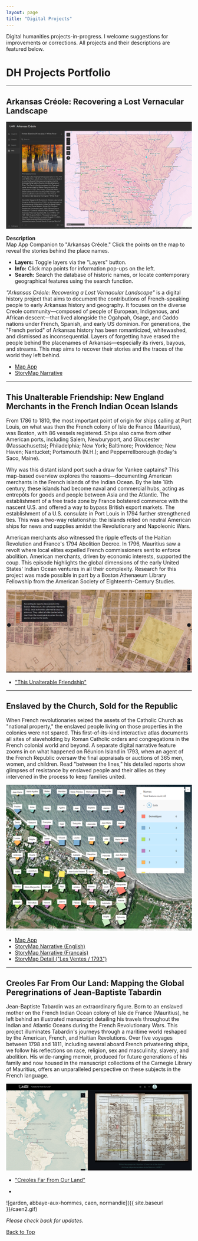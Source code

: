 ```yaml
---
layout: page
title: "Digital Projects"
---
```


Digital humanities projects-in-progress. I welcome suggestions for improvements or corrections. All projects and their descriptions are featured below.


# DH Projects Portfolio

---

## Arkansas Créole: Recovering a Lost Vernacular Landscape

![Screenshot from "Arkansas Créole," with open pop-up highlighting a selected location. Accessed September 9, 2024.](image1.png)

**Description**  
Map App Companion to "Arkansas Créole." Click the points on the map to reveal the stories behind the place names.  
- **Layers:** Toggle layers via the "Layers" button.  
- **Info:** Click map points for information pop-ups on the left.  
- **Search:** Search the database of historic names, or locate contemporary geographical features using the search function.

*"Arkansas Créole: Recovering a Lost Vernacular Landscape"* is a digital history project that aims to document the contributions of French-speaking people to early Arkansas history and geography. It focuses on the diverse Creole community—composed of people of European, Indigenous, and African descent—that lived alongside the Ogahpah, Osage, and Caddo nations under French, Spanish, and early US dominion. For generations, the "French period" of Arkansas history has been romanticized, whitewashed, and dismissed as inconsequential. Layers of forgetting have erased the people behind the placenames of Arkansas—especially its rivers, bayous, and streams. This map aims to recover their stories and the traces of the world they left behind.
- [Map App](https://gislabualr.maps.arcgis.com/apps/instant/sidebar/index.html?appid=274918c16c384b2eae7ead967f951336)  
- [StoryMap Narrative](https://storymaps.arcgis.com/stories/ab8d60a903104d4ba8e2f21e60602b5d)  
---

## This Unalterable Friendship: New England Merchants in the French Indian Ocean Islands

From 1786 to 1810, the most important point of origin for ships calling at Port Louis, on what was then the French colony of Isle de France (Mauritius), was Boston, with 86 vessels registered. Ships also came from other American ports, including Salem, Newburyport, and Gloucester (Massachusetts); Philadelphia; New York; Baltimore; Providence; New Haven; Nantucket; Portsmouth (N.H.); and Pepperrellborough (today's Saco, Maine).

Why was this distant island port such a draw for Yankee captains? This map-based overview explores the reasons—documenting American merchants in the French islands of the Indian Ocean. By the late 18th century, these islands had become naval and commercial hubs, acting as entrepôts for goods and people between Asia and the Atlantic. The establishment of a free trade zone by France bolstered commerce with the nascent U.S. and offered a way to bypass British export markets. The establishment of a U.S. consulate in Port Louis in 1794 further strengthened ties. This was a two-way relationship: the islands relied on neutral American ships for news and supplies amidst the Revolutionary and Napoleonic Wars.

American merchants also witnessed the ripple effects of the Haitian Revolution and France's 1794 Abolition Decree. In 1796, Mauritius saw a revolt where local elites expelled French commissioners sent to enforce abolition. American merchants, driven by economic interests, supported the coup. This episode highlights the global dimensions of the early United States' Indian Ocean ventures in all their complexity. Research for this project was made possible in part by a Boston Athenaeum Library Fellowship from the American Society of Eighteenth-Century Studies.

![Screenshots from "This Unalterable Friendship" with key locations from the pro-slavery coup of 1796 in Port-Louis (Mauritius) superimposed onto georeferenced historic maps. Accessed September 9, 2024.](image6.png)
- ["This Unalterable Friendship"](https://storymaps.arcgis.com/stories/5a50f7f5c7824506a3256a0e8b496dcf)  

---

## Enslaved by the Church, Sold for the Republic

When French revolutionaries seized the assets of the Catholic Church as "national property," the enslaved people living on those properties in the colonies were not spared. This first-of-its-kind interactive atlas documents all sites of slaveholding by Roman Catholic orders and congregations in the French colonial world and beyond. A separate digital narrative feature zooms in on what happened on Réunion Island in 1793, when an agent of the French Republic oversaw the final appraisals or auctions of 365 men, women, and children. Read "between the lines," his detailed reports show glimpses of resistance by enslaved people and their allies as they intervened in the process to keep families united.

![Screenshots from "Enslaved by the Church," with names and relationships of victims of 1793, Reunion Island.](image5.png)
- [Map App](https://gislabualr.maps.arcgis.com/apps/instant/sidebar/index.html?appid=e89b39a7dadf4f6fb5184b7c694f02ac)  
- [StoryMap Narrative (English)](https://storymaps.arcgis.com/stories/68ea1822adba48acadb2848f40b29048)  
- [StoryMap Narrative (Français)](https://storymaps.arcgis.com/stories/08351cc5814c4d6e9d1672145575b422)  
- [StoryMap Detail ("Les Ventes / 1793")](https://arcg.is/1SKG4u0)
---

## Creoles Far From Our Land: Mapping the Global Peregrinations of Jean-Baptiste Tabardin

Jean-Baptiste Tabardin was an extraordinary figure. Born to an enslaved mother on the French Indian Ocean colony of Isle de France (Mauritius), he left behind an illustrated manuscript detailing his travels throughout the Indian and Atlantic Oceans during the French Revolutionary Wars. This project illuminates Tabardin's journeys through a maritime world reshaped by the American, French, and Haitian Revolutions. Over five voyages between 1798 and 1811, including several aboard French privateering ships, we follow his reflections on race, religion, sex and masculinity, slavery, and abolition. His wide-ranging memoir, produced for future generations of his family and now housed in the manuscript collections of the Carnegie Library of Mauritius, offers an unparalleled perspective on these subjects in the French language.

![Screenshot from "Creoles Far From Our Land," with archival photograph and map. Accessed September 9, 2024.](image4.png)
- ["Creoles Far From Our Land"](https://storymaps.arcgis.com/stories/a4727bb429634c28a27c7b217e345419)

- 
![garden, abbaye-aux-hommes, caen, normandie]({{ site.baseurl }}/caen2.gif)

*Please check back for updates.*

[Back to Top](#)
